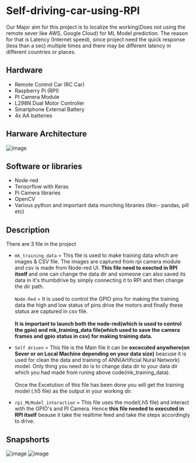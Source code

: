 # Self-driving-car-using-RPI
Our Major aim for this project is to localize the working(Does not using the remote sever like AWS, Google Cloud) for ML Model prediction. The reason for that is Latency (Internet speed), since project need the quick response (less than a sec) multiple times and there may be different latency in different countries or places.

## Hardware
- Remote Control Car (RC Car)
- Raspberry Pi (RPI)
- PI Camera Module
- L298N Dual Motor Controller
- Smartphone External Battery
- 4x AA batteries

## Harware Architecture
![image](https://user-images.githubusercontent.com/39195953/59143889-8b5ea180-89ed-11e9-89c0-78d6827fe9b3.png)

## Software or libraries 
- Node-red
- Tensorflow with Keras
- Pi Camera libraries
- OpenCV
- Various python and important data munching libraries (like:- pandas, pill etc)

## Description
There are 3 file in the project

- `mk_training_data` = This file is used to make training data which are images & CSV file. The images are captured from rpi camera module and csv is made from Node-red UI.
<b>This file need to exected in RPI itself </b> and one can change the data dir and someone can also saved its data in it's thumbdrive by simply connecting it to RPI and then change the dir path.
<br></br>
`Node-Red` = It is used to control the GPIO pins for making the training data the high and low status of pins drive the motors and finally these status are captured in csv file.
<br></br><b>
It is important to launch both the node-red(which is used to control the gpio) and mk_training_data file(which used to save the camera frames and gpio status in csv) for making training data.
</b>

- `Self driven` = This file is the Main file it can be <b>excecuted anywhere(on Sever or on Local Machine depending on your data size)</b> beacuse it is used for clean the data and training of ANN(Artificial Nural Network) model. Only thing you need do is to change data dir to your data dir which you had made from runing above code(mk_training_data). 
<br></br>
Once the Excetution of this file has been done you will get the training model (.h5 file) as the output in your working dir.

- `rpi_MLModel_interaction` = This file uses the model(.h5 file) and interact with the GPIO's and PI Camera. Hence <b>this file needed to executed in RPI itself</b> beause it take the realtime feed and take the steps accordingly to drive.

## Snapshorts
![image](https://user-images.githubusercontent.com/39195953/59143850-17bc9480-89ed-11e9-932f-b2c91fa08801.png)
![image](https://user-images.githubusercontent.com/39195953/59143876-4175bb80-89ed-11e9-8ba3-18a5825f05af.png)
